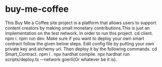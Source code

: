 # buy-me-coffee
This Buy Me a Coffee site project is a platform that allows users to support content creators by making small monetary contributions.This is just an implementation on the test network.
In order to run this project. 
cd client.
npm i.
npm run dev.
Make sure if you want to deploy your own smart contract follow the given below steps.
Edit config file by putting your own private key and alchemy url.
Then deploy it by the following commands.
cd Smart_Contract.
npm i .
npx hardhat compile.
npx hardhat run scripts/deploy.ts --network goerli(Or whatever be it is).
